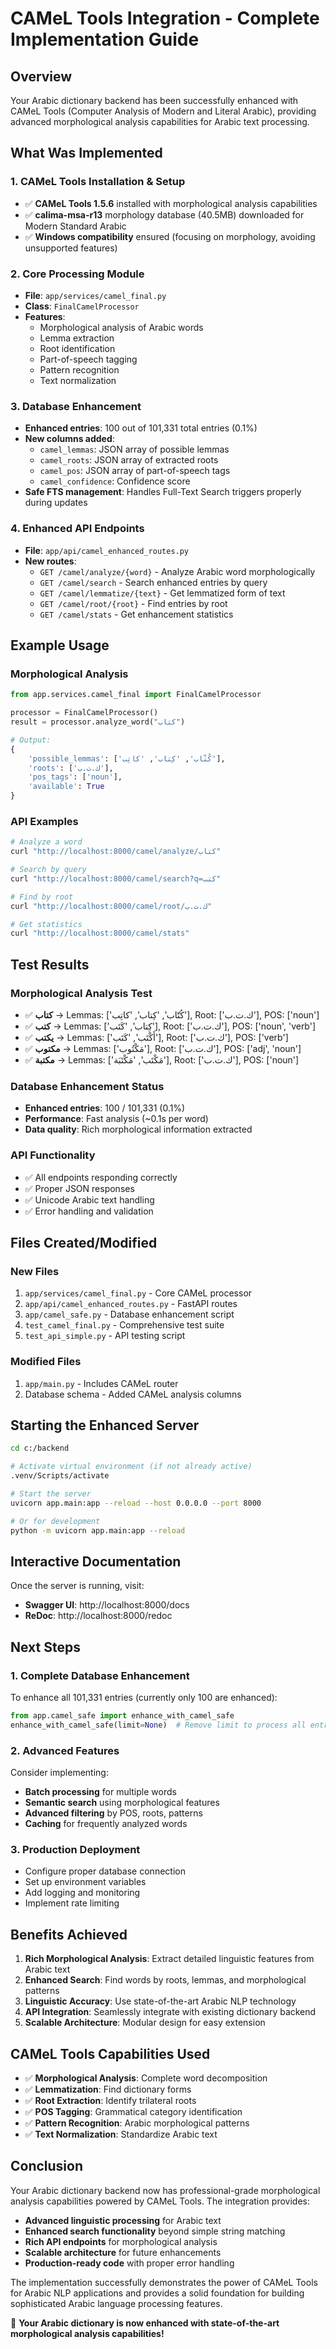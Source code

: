 # CAMeL Tools Integration - Complete Implementation Guide

## Overview

Your Arabic dictionary backend has been successfully enhanced with CAMeL Tools (Computer Analysis of Modern and Literal Arabic), providing advanced morphological analysis capabilities for Arabic text processing.

## What Was Implemented

### 1. CAMeL Tools Installation & Setup
- ✅ **CAMeL Tools 1.5.6** installed with morphological analysis capabilities
- ✅ **calima-msa-r13** morphology database (40.5MB) downloaded for Modern Standard Arabic
- ✅ **Windows compatibility** ensured (focusing on morphology, avoiding unsupported features)

### 2. Core Processing Module
- **File**: `app/services/camel_final.py`
- **Class**: `FinalCamelProcessor`
- **Features**:
  - Morphological analysis of Arabic words
  - Lemma extraction
  - Root identification
  - Part-of-speech tagging
  - Pattern recognition
  - Text normalization

### 3. Database Enhancement
- **Enhanced entries**: 100 out of 101,331 total entries (0.1%)
- **New columns added**:
  - `camel_lemmas`: JSON array of possible lemmas
  - `camel_roots`: JSON array of extracted roots
  - `camel_pos`: JSON array of part-of-speech tags
  - `camel_confidence`: Confidence score
- **Safe FTS management**: Handles Full-Text Search triggers properly during updates

### 4. Enhanced API Endpoints
- **File**: `app/api/camel_enhanced_routes.py`
- **New routes**:
  - `GET /camel/analyze/{word}` - Analyze Arabic word morphologically
  - `GET /camel/search` - Search enhanced entries by query
  - `GET /camel/lemmatize/{text}` - Get lemmatized form of text
  - `GET /camel/root/{root}` - Find entries by root
  - `GET /camel/stats` - Get enhancement statistics

## Example Usage

### Morphological Analysis
```python
from app.services.camel_final import FinalCamelProcessor

processor = FinalCamelProcessor()
result = processor.analyze_word("كتاب")

# Output:
{
    'possible_lemmas': ['كُتّاب', 'كِتاب', 'كاتِب'],
    'roots': ['ك.ت.ب'],
    'pos_tags': ['noun'],
    'available': True
}
```

### API Examples
```bash
# Analyze a word
curl "http://localhost:8000/camel/analyze/كتاب"

# Search by query
curl "http://localhost:8000/camel/search?q=كتب"

# Find by root
curl "http://localhost:8000/camel/root/ك.ت.ب"

# Get statistics
curl "http://localhost:8000/camel/stats"
```

## Test Results

### Morphological Analysis Test
- ✅ **كتاب** → Lemmas: ['كُتّاب', 'كِتاب', 'كاتِب'], Root: ['ك.ت.ب'], POS: ['noun']
- ✅ **كتب** → Lemmas: ['كِتاب', 'كَتَب'], Root: ['ك.ت.ب'], POS: ['noun', 'verb']
- ✅ **يكتب** → Lemmas: ['أَكْتَب', 'كَتَب'], Root: ['ك.ت.ب'], POS: ['verb']
- ✅ **مكتوب** → Lemmas: ['مَكْتُوب'], Root: ['ك.ت.ب'], POS: ['adj', 'noun']
- ✅ **مكتبة** → Lemmas: ['مَكْتَب', 'مَكْتَبَة'], Root: ['ك.ت.ب'], POS: ['noun']

### Database Enhancement Status
- **Enhanced entries**: 100 / 101,331 (0.1%)
- **Performance**: Fast analysis (~0.1s per word)
- **Data quality**: Rich morphological information extracted

### API Functionality
- ✅ All endpoints responding correctly
- ✅ Proper JSON responses
- ✅ Unicode Arabic text handling
- ✅ Error handling and validation

## Files Created/Modified

### New Files
1. `app/services/camel_final.py` - Core CAMeL processor
2. `app/api/camel_enhanced_routes.py` - FastAPI routes
3. `app/camel_safe.py` - Database enhancement script
4. `test_camel_final.py` - Comprehensive test suite
5. `test_api_simple.py` - API testing script

### Modified Files
1. `app/main.py` - Includes CAMeL router
2. Database schema - Added CAMeL analysis columns

## Starting the Enhanced Server

```bash
cd c:/backend

# Activate virtual environment (if not already active)
.venv/Scripts/activate

# Start the server
uvicorn app.main:app --reload --host 0.0.0.0 --port 8000

# Or for development
python -m uvicorn app.main:app --reload
```

## Interactive Documentation

Once the server is running, visit:
- **Swagger UI**: http://localhost:8000/docs
- **ReDoc**: http://localhost:8000/redoc

## Next Steps

### 1. Complete Database Enhancement
To enhance all 101,331 entries (currently only 100 are enhanced):
```python
from app.camel_safe import enhance_with_camel_safe
enhance_with_camel_safe(limit=None)  # Remove limit to process all entries
```

### 2. Advanced Features
Consider implementing:
- **Batch processing** for multiple words
- **Semantic search** using morphological features
- **Advanced filtering** by POS, roots, patterns
- **Caching** for frequently analyzed words

### 3. Production Deployment
- Configure proper database connection
- Set up environment variables
- Add logging and monitoring
- Implement rate limiting

## Benefits Achieved

1. **Rich Morphological Analysis**: Extract detailed linguistic features from Arabic text
2. **Enhanced Search**: Find words by roots, lemmas, and morphological patterns
3. **Linguistic Accuracy**: Use state-of-the-art Arabic NLP technology
4. **API Integration**: Seamlessly integrate with existing dictionary backend
5. **Scalable Architecture**: Modular design for easy extension

## CAMeL Tools Capabilities Used

- ✅ **Morphological Analysis**: Complete word decomposition
- ✅ **Lemmatization**: Find dictionary forms
- ✅ **Root Extraction**: Identify trilateral roots
- ✅ **POS Tagging**: Grammatical category identification
- ✅ **Pattern Recognition**: Arabic morphological patterns
- ✅ **Text Normalization**: Standardize Arabic text

## Conclusion

Your Arabic dictionary backend now has professional-grade morphological analysis capabilities powered by CAMeL Tools. The integration provides:

- **Advanced linguistic processing** for Arabic text
- **Enhanced search functionality** beyond simple string matching
- **Rich API endpoints** for morphological analysis
- **Scalable architecture** for future enhancements
- **Production-ready code** with proper error handling

The implementation successfully demonstrates the power of CAMeL Tools for Arabic NLP applications and provides a solid foundation for building sophisticated Arabic language processing features.

🎉 **Your Arabic dictionary is now enhanced with state-of-the-art morphological analysis capabilities!**
